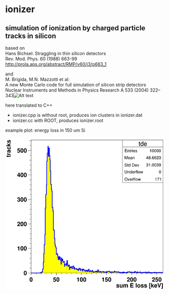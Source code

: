 
# ionizer

## simulation of ionization by charged particle tracks in silicon

based on  
Hans Bichsel: Straggling in thin silicon detectors  
Rev. Mod. Phys. 60 (1988) 663-99  
http://prola.aps.org/abstract/RMP/v60/i3/p663_1

and  
M. Brigida, M.N. Mazzotti et al:  
A new Monte Carlo code for full simulation of silicon strip detectors  
Nuclear Instruments and Methods in Physics Research A 533 (2004) 322–343![Alt text](/path/to/img.jpg "Optional title")

here translated to C++
- ionizer.cpp is without root, produces ion clusters in ionizer.dat
- ionizer.cc with ROOT, produces ionizer.root

example plot: energy loss in 150 um Si

![energy loss](tde.png "Energy loss in 150 um Si")
